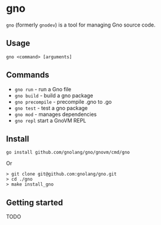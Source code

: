 # gno

`gno` (formerly `gnodev`) is a tool for managing Gno source code.

## Usage

`gno <command> [arguments]`

## Commands

* `gno run` - run a Gno file
* `gno build` - build a gno package
* `gno precompile` - precompile .gno to .go
* `gno test` - test a gno package
* `gno mod` - manages dependencies
* `gno repl` start a GnoVM REPL

## Install

    go install github.com/gnolang/gno/gnovm/cmd/gno

Or

    > git clone git@github.com:gnolang/gno.git
    > cd ./gno
    > make install_gno

## Getting started

TODO
